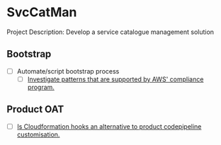 # SvcCatMan
Project Description: Develop a service catalogue management solution

## Bootstrap
- [ ] Automate/script bootstrap process
  - [ ] [Investigate patterns that are supported by AWS' compliance program.](https://aws.amazon.com/compliance/services-in-scope/)

## Product OAT
- [ ] [Is Cloudformation hooks an alternative to product codepipeline customisation.](https://eu-west-2.console.aws.amazon.com/cloudformation/hooks/overview?region=eu-west-2)